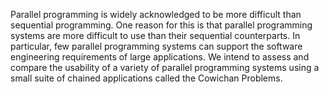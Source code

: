 Parallel programming is widely acknowledged to be more difficult than sequential programming. One reason for this is that parallel programming systems are more difficult to use than their sequential counterparts. In particular, few parallel programming systems can support the software engineering requirements of large applications. We intend
to assess and compare the usability of a variety of parallel programming systems using a small suite of chained applications called the Cowichan Problems.